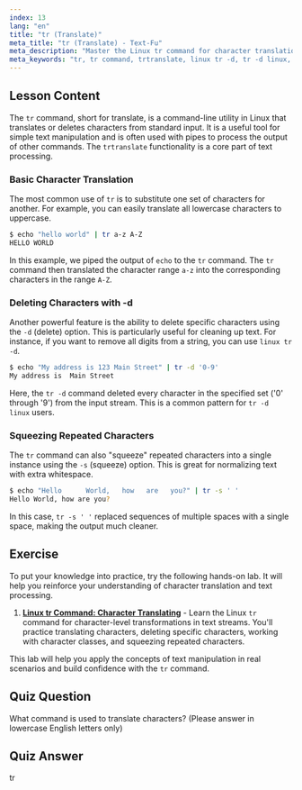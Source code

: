 ```yaml
---
index: 13
lang: "en"
title: "tr (Translate)"
meta_title: "tr (Translate) - Text-Fu"
meta_description: "Master the Linux tr command for character translation and deletion. This guide covers how to trtranslate characters, use options like linux tr -d to remove characters, and provides practical examples for text manipulation."
meta_keywords: "tr, tr command, trtranslate, linux tr -d, tr -d linux, translate characters, delete characters, text processing, Linux command"
---
```


## Lesson Content

The `tr` command, short for translate, is a command-line utility in Linux that translates or deletes characters from standard input. It is a useful tool for simple text manipulation and is often used with pipes to process the output of other commands. The `trtranslate` functionality is a core part of text processing.

### Basic Character Translation

The most common use of `tr` is to substitute one set of characters for another. For example, you can easily translate all lowercase characters to uppercase.

```bash
$ echo "hello world" | tr a-z A-Z
HELLO WORLD
```

In this example, we piped the output of `echo` to the `tr` command. The `tr` command then translated the character range `a-z` into the corresponding characters in the range `A-Z`.

### Deleting Characters with -d

Another powerful feature is the ability to delete specific characters using the `-d` (delete) option. This is particularly useful for cleaning up text. For instance, if you want to remove all digits from a string, you can use `linux tr -d`.

```bash
$ echo "My address is 123 Main Street" | tr -d '0-9'
My address is  Main Street
```

Here, the `tr -d` command deleted every character in the specified set ('0' through '9') from the input stream. This is a common pattern for `tr -d linux` users.

### Squeezing Repeated Characters

The `tr` command can also "squeeze" repeated characters into a single instance using the `-s` (squeeze) option. This is great for normalizing text with extra whitespace.

```bash
$ echo "Hello      World,   how   are   you?" | tr -s ' '
Hello World, how are you?
```

In this case, `tr -s ' '` replaced sequences of multiple spaces with a single space, making the output much cleaner.

## Exercise

To put your knowledge into practice, try the following hands-on lab. It will help you reinforce your understanding of character translation and text processing.

1. **[Linux tr Command: Character Translating](https://labex.io/labs/linux-linux-tr-command-character-translating-219198)** - Learn the Linux `tr` command for character-level transformations in text streams. You'll practice translating characters, deleting specific characters, working with character classes, and squeezing repeated characters.

This lab will help you apply the concepts of text manipulation in real scenarios and build confidence with the `tr` command.

## Quiz Question

What command is used to translate characters? (Please answer in lowercase English letters only)

## Quiz Answer

tr
